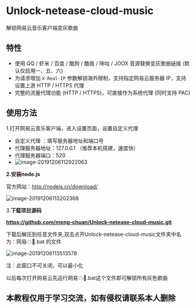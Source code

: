 # Unlock-netease-cloud-music
解锁网易云音乐客户端变灰歌曲

## 特性

- 使用 QQ / 虾米 / 百度 / 酷狗 / 酷我 / 咪咕 / JOOX 音源替换变灰歌曲链接 (默认仅启用一、五、六)
- 为请求增加 `X-Real-IP` 参数解锁海外限制，支持指定网易云服务器 IP，支持设置上游 HTTP / HTTPS 代理
- 完整的流量代理功能 (HTTP / HTTPS)，可直接作为系统代理 (同时支持 PAC)

## 使用方法

1.打开网易云音乐客户端，进入设置页面，设置自定义代理

- 自定义代理 ：填写服务器地址和端口号
- 代理服务器地址：127.0.0.1 （推荐本机搭建，速度快）
- 代理服务器端口：520
- ![image-20191206112922063](http://r.photo.store.qq.com/psb?/V13al3sI0DZH2X/3PRdbOXJ2Zux1bjwawU42EfuEqCIxt*3EmlGU95rtBI!/r/dLYAAAAAAAAA)

**2.安装node.js**

官方网站：http://nodejs.cn/download/

![image-20191206113202368](http://r.photo.store.qq.com/psb?/V13al3sI0DZH2X/uU1LfZtbAZh7BxNtJepksxyV1VxajpJrC*qs9L6CBVs!/r/dL8AAAAAAAAA)

3.**下载项目源码**

**https://github.com/meng-chuan/Unlock-netease-cloud-music.git**

下载后解压到任意文件夹,双击点开Unlock-netease-cloud-music文件夹中名为：网易☁🎵.bat 的文件

![image-20191206113513578](http://r.photo.store.qq.com/psb?/V13al3sI0DZH2X/jP*9L3F**vfRcpTEE75xOfvRRNaIihXM5XD1UzLrAXM!/r/dL8AAAAAAAAA)

注：此窗口不可关闭，可以最小化

以后每次打开网易云先运行网易☁🎵.bat这个文件即可解锁所有灰色歌曲

## 本教程仅用于学习交流，如有侵权请联系本人删除

